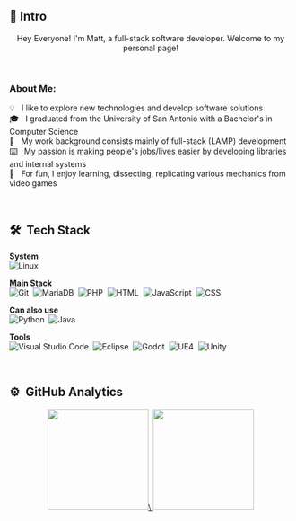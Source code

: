 ## 👋&nbsp;Intro

<p align="center">
  Hey Everyone! I'm Matt, a full-stack software developer. Welcome to my personal page!
</p>

<br>

### About Me:
💡 &nbsp; I like to explore new technologies and develop software solutions\
🎓 &nbsp; I graduated from the University of San Antonio with a Bachelor's in Computer Science\
💼 &nbsp; My work background consists mainly of full-stack (LAMP) development\
⌨️ &nbsp; My passion is making people's jobs/lives easier by developing libraries and internal systems\
👀 &nbsp; For fun, I enjoy learning, dissecting, replicating various mechanics from video games

<br>

## 🛠 &nbsp;Tech Stack
**System**\
![Linux](https://img.shields.io/badge/-Linux-05122A?style=flat&logo=linux&logoColor=ffffff)&nbsp;

**Main Stack**\
![Git](https://img.shields.io/badge/-Git-05122A?style=flat&logo=git)&nbsp;
![MariaDB](https://img.shields.io/badge/-MariaDB-05122A?style=flat&logo=MariaDB&logoColor=A8B9CC)&nbsp;
![PHP](https://img.shields.io/badge/-PHP-05122A?style=flat&logo=php)&nbsp;
![HTML](https://img.shields.io/badge/-HTML-05122A?style=flat&logo=HTML5)&nbsp;
![JavaScript](https://img.shields.io/badge/-JavaScript-05122A?style=flat&logo=javascript)&nbsp;
![CSS](https://img.shields.io/badge/-CSS-05122A?style=flat&logo=CSS3&logoColor=1572B6)&nbsp;

**Can also use**\
![Python](https://img.shields.io/badge/-Python-05122A?style=flat&logo=python)&nbsp;
![Java](https://img.shields.io/badge/-Java-05122A?style=flat&logo=Java&logoColor=FFA518)&nbsp;

**Tools**\
![Visual Studio Code](https://img.shields.io/badge/-Visual%20Studio%20Code-05122A?style=flat&logo=visual-studio-code&logoColor=007ACC)&nbsp;
![Eclipse](https://img.shields.io/badge/-Eclipse-05122A?style=flat&logo=eclipse-ide&logoColor=2C2255)&nbsp;
![Godot](https://img.shields.io/badge/-Godot-05122A?style=flat&logo=godot-engine)&nbsp;
![UE4](https://img.shields.io/badge/-UE4-05122A?style=flat&logo=unreal-engine)&nbsp;
![Unity](https://img.shields.io/badge/-Unity-05122A?style=flat&logo=unity)&nbsp;

<br>

## ⚙️ &nbsp;GitHub Analytics

<p align="center">
<a href="https://github.com/todo-make-username">
  <img height="180em" src="https://github-readme-stats-eight-theta.vercel.app/api?username=todo-make-username&show_icons=true&theme=algolia&include_all_commits=true&count_private=true"/>\
  <img height="180em" src="https://github-readme-stats-eight-theta.vercel.app/api/top-langs/?username=todo-make-username&layout=compact&langs_count=8&theme=algolia"/>
</a>
</p>

<!---
Credits for readme ideas:
[Aditya Vikram Singh](https://github.com/AVS1508) - Tech stack icons
[Davekibh](https://github.com/Davekibh) - Dropdowns
--->

